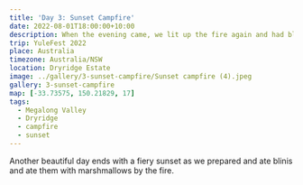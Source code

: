 ```yaml
---
title: 'Day 3: Sunset Campfire'
date: 2022-08-01T18:00:00+10:00
description: When the evening came, we lit up the fire again and had blinis and marshmallow.
trip: YuleFest 2022
place: Australia
timezone: Australia/NSW
location: Dryridge Estate
image: ../gallery/3-sunset-campfire/Sunset campfire (4).jpeg
gallery: 3-sunset-campfire
map: [-33.73575, 150.21829, 17]
tags:
  - Megalong Valley
  - Dryridge
  - campfire
  - sunset
---
```


Another beautiful day ends with a fiery sunset as we prepared and ate blinis and ate them with marshmallows by the fire.
